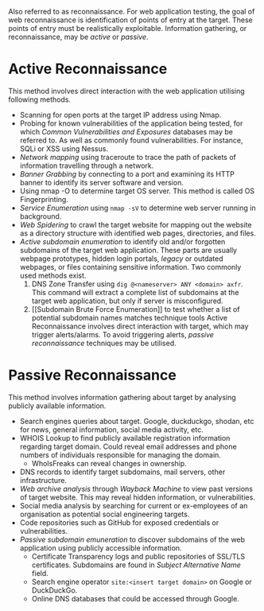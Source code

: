 Also referred to as reconnaissance. For web application testing, the goal of web reconnaissance is identification of points of entry at the target.
These points of entry must be realistically exploitable. 
Information gathering, or reconnaissance, may be *active* or *passive*.
# Active Reconnaissance
This method involves direct interaction with the web application utilising following methods.
- Scanning for open ports at the target IP address using Nmap.
- Probing for known vulnerabilities of the application being tested, for which *Common Vulnerabilities and Exposures* databases may be referred to. As well as commonly found vulnerabilities. For instance, SQLi or XSS using Nessus.
- *Network mapping* using traceroute to trace the path of packets of information travelling through a network.
- *Banner Grabbing* by connecting to a port and examining its HTTP banner to identify its server software and version.
- Using nmap -O to determine target OS server. This method is called OS Fingerprinting.
- *Service Enumeration* using `nmap -sV` to determine web server running in background. 
- *Web Spidering* to crawl the target website for mapping out the website as a directory structure with identified web pages, directories, and files.
- *Active subdomain enumeration* to identify old and/or forgotten subdomains of the target web application. These parts are usually webpage prototypes, hidden login portals, *legacy* or outdated webpages, or files containing sensitive information. Two commonly used methods exist.
	1) DNS Zone Transfer using `dig @<nameserver> ANY <domain> axfr`. This command will extract a complete list of subdomains at the target web application, but only if server is misconfigured.
	2) [[Subdomain Brute Force Enumeration]] to test whether a list of potential subdomain names matches technique tools 
Active Reconnaissance involves direct interaction with target, which may trigger alerts/alarms. To avoid triggering alerts, *passive reconnaissance* techniques may be utilised.
# Passive Reconnaissance
This method involves information gathering about target by analysing publicly available information.
- Search engines queries about target. Google, duckduckgo, shodan, etc for news, general information, social media activity, etc.
- WHOIS Lookup to find publicly available registration information regarding target domain. Could reveal email addresses and phone numbers of individuals responsible for managing the domain.
	- WhoIsFreaks can reveal changes in ownership.
- DNS records to identify target subdomains, mail servers, other infrastructure.
- *Web archive analysis* through *Wayback Machine* to view past versions of target website. This may reveal hidden information, or vulnerabilities.
- Social media analysis by searching for current or ex-employees of an organisation as potential social engineering targets.
- Code repositories such as GitHub for exposed credentials or vulnerabilities.
- *Passive subdomain emuneration* to discover subdomains of the web application using publicly accessible information.
	- Certificate Transparency logs and public repositories of SSL/TLS certificates. Subdomains are found in *Subject Alternative Name* field.
	- Search engine operator `site:<insert target domain>` on Google or DuckDuckGo.
	- Online DNS databases that could be accessed through Google.